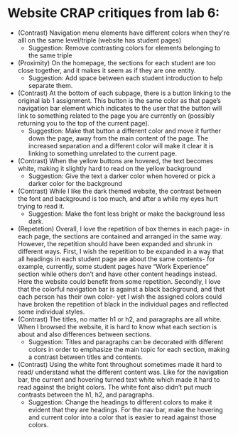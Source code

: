 # Website CRAP critiques from lab 6: #
- (Contrast) Navigation menu elements have different colors when they're alll on the same level/triple (website has student pages)
  - Suggestion: Remove contrasting colors for elements belonging to the same triple
- (Proximity) On the homepage, the sections for each student are too close together, and it makes it seem as if they are one entity.
  - Suggestion: Add space between each student introduction to help separate them.
- (Contrast) At the bottom of each subpage, there is a button linking to the original lab 1 assignment. This button is the same color as that page’s navigation bar element which indicates to the user that the button will link to something related to the page you are currently on (possibly returning you to the top of the current page).
  - Suggestion: Make that button a different color and move it further down the page, away from the main content of the page. The increased separation and a different color will make it clear it is linking to something unrelated to the current page. 
- (Contrast) When the yellow buttons are hovered, the text becomes white, making it slightly hard to read on the yellow background
  - Suggestion: Give the text a darker color when hovered or pick a darker color for the background
- (Contrast) While I like the dark themed website, the contrast between the font and background is too much, and after a while my eyes hurt trying to read it. 
  - Suggestion: Make the font less bright or make the background less dark.
- (Repetetion) Overall, I love the repetition of box themes in each page- in each page, the sections are contained and arranged in the same way. However, the repetition should have been expanded and shrunk in different ways. First, I wish the repetition to be expanded in a way that all headings in each student page are about the same contents- for example, currently, some student pages have “Work Experience” section while others don’t and have other content headings instead. Here the website could benefit from some repetition. Secondly, I love that the colorful navigation bar is against a black background, and that each person has their own color- yet I wish the assigned colors could have broken the repetition of black in the individual pages and reflected some individual styles. 
- (Contrast) The titles, no matter h1 or h2, and paragraphs are all white. When I browsed the website, it is hard to know what each section is about and also differences between sections.
  - Suggestion: Titles and paragraphs can be decorated with different colors in order to emphasize the main topic for each section, making a contrast between titles and contents.
- (Contrast) Using the white font throughout sometimes made it hard to read/ understand what the different content was. Like for the navigation bar, the current and hovering turned text white which made it hard to read against the bright colors. The white font also didn’t put much contrasts between the h1, h2, and paragraphs. 
  - Suggestion: Change the headings to different colors to make it evident that they are headings. For the nav bar, make the hovering and current color into a color that is easier to read against those colors. 
